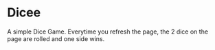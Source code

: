# Dicee
A simple Dice Game. Everytime you refresh the page, the 2 dice on the page are rolled and one side wins.
